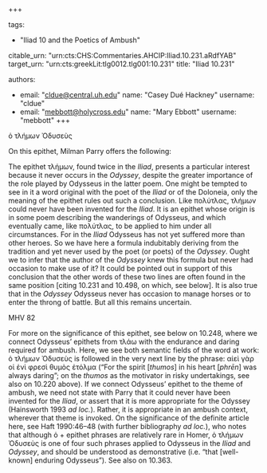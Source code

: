 +++

tags:
- "Iliad 10 and the Poetics of Ambush"

citable_urn: "urn:cts:CHS:Commentaries.AHCIP:Iliad.10.231.aRdfYAB"
target_urn: "urn:cts:greekLit:tlg0012.tlg001:10.231"
title: "Iliad 10.231"

authors:
- email: "cldue@central.uh.edu"
  name: "Casey Dué Hackney"
  username: "cldue"
- email: "mebbott@holycross.edu"
  name: "Mary Ebbott"
  username: "mebbott"
+++

<p>ὁ τλήμων Ὀδυσεὺς</p><p>On this epithet, Milman Parry offers the following:</p><p>The epithet τλήμων, found twice in the <em>Iliad</em>, presents a particular interest because it never occurs in the <em>Odyssey</em>, despite the greater importance of the role played by Odysseus in the latter poem. One might be tempted to see in it a word original with the poet of the <em>Iliad</em> or of the Doloneia, only the meaning of the epithet rules out such a conclusion. Like πολύτλας, τλήμων could never have been invented for the <em>Iliad</em>. It is an epithet whose origin is in some poem describing the wanderings of Odysseus, and which eventually came, like πολύτλας, to be applied to him under all circumstances. For in the <em>Iliad</em> Odysseus has not yet suffered more than other heroes. So we have here a formula indubitably deriving from the tradition and yet never used by the poet (or poets) of the <em>Odyssey</em>. Ought we to infer that the author of the <em>Odyssey</em> knew this formula but never had occasion to make use of it? It could be pointed out in support of this conclusion that the other words of these two lines are often found in the same position [citing 10.231 and 10.498, on which, see below]. It is also true that in the <em>Odyssey</em> Odysseus never has occasion to manage horses or to enter the throng of battle. But all this remains uncertain.</p><p>MHV 82</p><p>For more on the significance of this epithet, see below on 10.248, where we connect Odysseus’ epithets from τλάω with the endurance and daring required for ambush. Here, we see both semantic fields of the word at work: ὁ τλήμων Ὀδυσεὺς is followed in the very next line by the phrase: αἰεὶ γὰρ οἱ ἐνὶ φρεσὶ θυμὸς ἐτόλμα (“For the spirit [<em>thumos</em>] in his heart [<em>phrēn</em>] was always daring”; on the <em>thumos</em> as the motivator in risky undertakings, see also on 10.220 above). If we connect Odysseus’ epithet to the theme of ambush, we need not state with Parry that it could never have been invented for the <em>Iliad</em>, or assert that it is more appropriate for the Odyssey (Hainsworth 1993 <em>ad loc.</em>). Rather, it is appropriate in an ambush context, wherever that theme is invoked. On the significance of the definite article here, see Haft 1990:46–48 (with further bibliography <em>ad loc.</em>), who notes that although ὁ + epithet phrases are relatively rare in Homer, ὁ τλήμων Ὀδυσεὺς is one of four such phrases applied to Odysseus in the <em>Iliad</em> and <em>Odyssey</em>, and should be understood as demonstrative (i.e. “that [well-known] enduring Odysseus”). See also on 10.363.   </p>